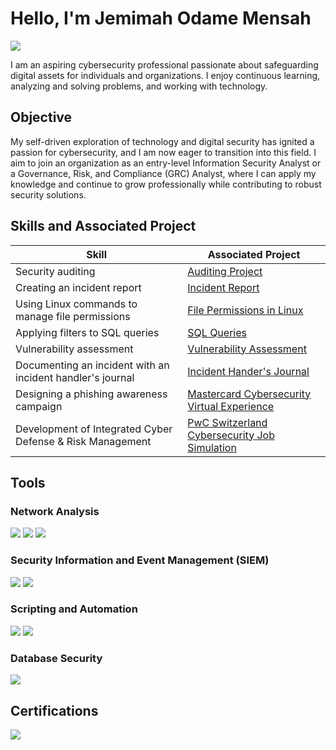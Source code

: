 # Hello, I'm Jemimah Odame Mensah
<a href="https://www.linkedin.com/in/odmajemahm6772a/"><img src="https://img.shields.io/badge/-LinkedIn-0072b1?&style=for-the-badge&logo=linkedin&logoColor=white" /></a>


I am an aspiring cybersecurity professional passionate about safeguarding digital assets for individuals and organizations. I enjoy continuous learning, analyzing and solving problems, and working with technology.

## Objective

My self-driven exploration of technology and digital security has ignited a passion for cybersecurity, and I am now eager to transition into this field. I aim to join an organization as an entry-level Information Security Analyst or a Governance, Risk, and Compliance (GRC) Analyst, where I can apply my knowledge and continue to grow professionally while contributing to robust security solutions.

## Skills and Associated Project

| Skill                                         | Associated Project         |
|-----------------------------------------------|----------------------------|
| Security auditing                             | <a href="https://github.com/Jemimah-Odame-Mensah/Auditing-Project">Auditing Project</a>|
| Creating an incident report                   | <a href="https://github.com/Jemimah-Odame-Mensah/Incident-report">Incident Report</a>|
| Using Linux commands to manage file permissions | <a href="https://github.com/Jemimah-Odame-Mensah/Using-Linux-commands">File Permissions in Linux</a>|
| Applying filters to SQL queries               | <a href="https://github.com/Jemimah-Odame-Mensah/SQL-queries">SQL Queries</a>|
| Vulnerability assessment                      | <a href="https://github.com/Jemimah-Odame-Mensah/Vulnerability-Assessment/blob/main/README.md">Vulnerability Assessment</a>|
| Documenting an incident with an incident handler's journal | <a href="https://github.com/Jemimah-Odame-Mensah/Incident-Handler-s-Journal/blob/main/README.md">Incident Hander's Journal</a>|
| Designing a phishing awareness campaign       | <a href="https://github.com/Jemimah-Odame-Mensah/Mastercard-Cybersecurity-Virtual-Experience/blob/main/README.md">Mastercard Cybersecurity Virtual Experience</a>|
| Development of Integrated Cyber Defense & Risk Management    | <a href="https://github.com/Jemimah-Odame-Mensah/PwC-Switzerland-Cybersecurity-Job-Simulation/blob/main/README.md">PwC Switzerland Cybersecurity Job Simulation</a>|

 
## Tools

### Network Analysis
<div>
    <img src="https://img.shields.io/badge/-Wireshark-1679A7?&style=for-the-badge&logo=Wireshark&logoColor=white" />
    <img src="https://img.shields.io/badge/-Suricata-EF3B2D?&style=for-the-badge&logo=Suricata&logoColor=white" />
    <img src="https://img.shields.io/badge/-Tcpdump-4CAF50?&style=for-the-badge&logo=Tcpdump&logoColor=white" />
</div>

### Security Information and Event Management (SIEM)
<div>
    <img src="https://img.shields.io/badge/-Splunk-000000?&style=for-the-badge&logo=Splunk&logoColor=white" />
    <img src="https://img.shields.io/badge/-Chronicle-4285F4?&style=for-the-badge&logo=Chronicle&logoColor=white" />
</div>

### Scripting and Automation
<div>
    <img src="https://img.shields.io/badge/-Python-3776AB?&style=for-the-badge&logo=Python&logoColor=white" />
    <img src="https://img.shields.io/badge/-Bash-4EAA25?&style=for-the-badge&logo=GNU-Bash&logoColor=white" />
</div>

### Database Security
<div>
    <img src="https://img.shields.io/badge/-SQL-4479A1?&style=for-the-badge&logo=MySQL&logoColor=white" />
</div>




## Certifications
<div>
<img src="https://img.shields.io/badge/-Google_Cybersecurity-4285F4?&style=for-the-badge&logo=Google&logoColor=white" />
</div>

